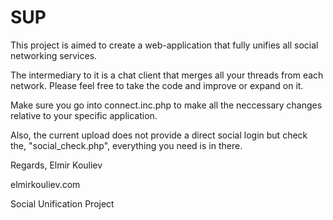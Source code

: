 SUP
===

This project is aimed to create a web-application that fully unifies all social networking services.

The intermediary to it is a chat client that merges all your threads from each network. Please feel free to take the code and improve or expand on it.

Make sure you go into connect.inc.php to make all the neccessary changes relative to your specific application.

Also, the current upload does not provide a direct social login but check the, "social_check.php", everything you need is in there.

Regards, Elmir Kouliev

elmirkouliev.com

Social Unification Project
